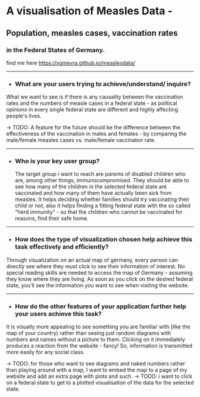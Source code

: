 # A visualisation of Measles Data - 
## Population, measles cases, vaccination rates
### in the Federal States of Germany.
find me here https://xginevra.github.io/measlesdata/
 
------
- ### What are your users trying to achieve/understand/ inquire?
What we want to see is if there is any causality between the vaccination rates and 
the numbers of measle cases in a federal state - as political opinions in 
every single federal state are different and highly affecting people's lives.

-> TODO: A feature for the future should be the difference between the effectiveness 
of the vaccination in males and females - by comparing the male/female measles cases vs. 
male/female vaccinaton rate. 

-------
- ### Who is your key user group?
  The target group i want to reach are parents of disabled children who are, among other things, immunocompromised. They should be able to see how many of the children in the selected
  federal state are vaccinated and how many of them have actually been sick from measles. It helps deciding whether families should try vaccinating their child or
  not; also it helps finding a fitting federal state with the so called "herd immunity" - so that the children who cannot be vaccinated for reasons, find their safe home.

-----
- ### How does the type of visualization chosen help achieve this task effectively and efficiently?
Through visualization on an actual map of germany, every person can directly see
where they must click to see their information of interest. No special reading skills 
are needed to access the map of Germany - assuming they know where they are living. 
As soon as you click on the desired federal state, you'll see the information you want
to see when visiting the website. 

------
- ### How do the other features of your application further help your users achieve this task?
It is visually more appealing to see something you are familiar with (like the map of your country) rather than seeing just 
random diagrams with numbers and names without a picture to them. Clicking on it immediately produces a reaction from the website -
fancy! 
So, information is transmitted more easily for any social class.

-> TODO: for those who want to see diagrams and naked numbers rather than playing around with a map, I want to embed the map to a page of my website and add an extra page with 
plots and such. 
-> TODO: i want to click on a federal state to get to a plotted visualisation of the data for the selected state.

